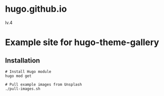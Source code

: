 # hugo.github.io
lv.4

# Example site for hugo-theme-gallery

## Installation

```
# Install Hugo module
hugo mod get

# Pull example images from Unsplash
./pull-images.sh
```

